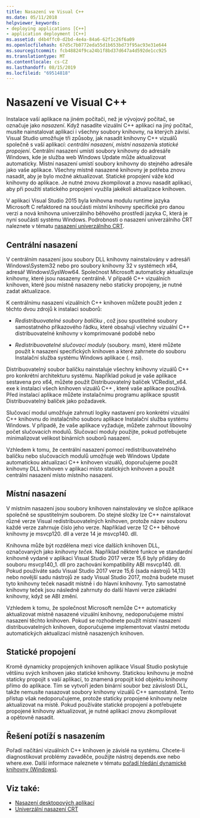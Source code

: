 ```yaml
---
title: Nasazení ve Visual C++
ms.date: 05/11/2018
helpviewer_keywords:
- deploying applications [C++]
- application deployment [C++]
ms.assetid: d4b4ffc0-d2bd-4e4a-84a6-62f1c26f6a09
ms.openlocfilehash: 67d5c7b0772eda55d1b653bd73f95ac93e31e644
ms.sourcegitcommit: fcb48824f9ca24b1f8bd37d647a4d592de1cc925
ms.translationtype: MT
ms.contentlocale: cs-CZ
ms.lasthandoff: 08/15/2019
ms.locfileid: "69514818"
---
```

# <a name="deployment-in-visual-c"></a>Nasazení ve Visual C++

Instalace vaší aplikace na jiném počítači, než je vývojový počítač, se označuje jako *nasazení*. Když nasadíte vizuální C++ aplikaci na jiný počítač, musíte nainstalovat aplikaci i všechny soubory knihovny, na kterých závisí. Visual Studio umožňuje tři způsoby, jak nasadit knihovny C++ vizuálů společně s vaší aplikací: *centrální nasazení*, *místní nasazení*a *statické propojení*. Centrální nasazení umístí soubory knihovny do adresáře Windows, kde je služba web Windows Update může aktualizovat automaticky. Místní nasazení umístí soubory knihovny do stejného adresáře jako vaše aplikace. Všechny místně nasazené knihovny je potřeba znovu nasadit, aby je bylo možné aktualizovat. Statické propojení váže kód knihovny do aplikace. Je nutné znovu zkompilovat a znovu nasadit aplikaci, aby při použití statického propojení využila jakékoli aktualizace knihoven.

V aplikaci Visual Studio 2015 byla knihovna modulu runtime jazyka Microsoft C refaktored na součásti místní knihovny specifické pro danou verzi a nová knihovna univerzálního běhového prostředí jazyka C, která je nyní součástí systému Windows. Podrobnosti o nasazení univerzálního CRT naleznete v tématu [nasazení univerzálního CRT](universal-crt-deployment.md).

## <a name="central-deployment"></a>Centrální nasazení

V centrálním nasazení jsou soubory DLL knihovny nainstalovány v adresáři Windows\System32 nebo pro soubory knihovny 32 v systémech x64, adresář Windows\SysWow64. Společnost Microsoft automaticky aktualizuje knihovny, které jsou nasazeny centrálně. V případě C++ vizuálních knihoven, které jsou místně nasazeny nebo staticky propojeny, je nutné zadat aktualizace.

K centrálnímu nasazení vizuálních C++ knihoven můžete použít jeden z těchto dvou zdrojů k instalaci souborů:

- *Redistribuovatelné soubory balíčku* , což jsou spustitelné soubory samostatného příkazového řádku, které obsahují všechny vizuální C++ distribuovatelné knihovny v komprimované podobě nebo

- *Redistribuovatelné slučovací moduly* (soubory. msm), které můžete použít k nasazení specifických knihoven a které zahrnete do souboru Instalační služba systému Windows aplikace (. msi).

Distribuovatelný soubor balíčku nainstaluje všechny knihovny vizuálů C++ pro konkrétní architekturu systému. Například pokud je vaše aplikace sestavena pro x64, můžete použít Distribuovatelný balíček VCRedist_x64. exe k instalaci všech knihoven vizuálů C++ , které vaše aplikace používá. Před instalací aplikace můžete instalačnímu programu aplikace spustit Distribuovatelný balíček jako požadavek.

Slučovací modul umožňuje zahrnutí logiky nastavení pro konkrétní vizuální C++ knihovnu do instalačního souboru aplikace Instalační služba systému Windows. V případě, že vaše aplikace vyžaduje, můžete zahrnout libovolný počet slučovacích modulů. Slučovací moduly použijte, pokud potřebujete minimalizovat velikost binárních souborů nasazení.

Vzhledem k tomu, že centrální nasazení pomocí redistribuovatelného balíčku nebo slučovacích modulů umožňuje web Windows Update automatickou aktualizaci C++ knihoven vizuálů, doporučujeme použít knihovny DLL knihoven v aplikaci místo statických knihoven a použít centrální nasazení místo místního nasazení.

## <a name="local-deployment"></a>Místní nasazení

V místním nasazení jsou soubory knihoven nainstalovány ve složce aplikace společně se spustitelným souborem. Do stejné složky lze C++ nainstalovat různé verze Visual redistribuovatelných knihoven, protože název souboru každé verze zahrnuje číslo jeho verze. Například verze 12 C++ běhové knihovny je msvcp120. dll a verze 14 je msvcp140. dll.

Knihovna může být rozdělena mezi více dalších knihoven DLL, označovaných jako *knihovny teček*. Například některé funkce ve standardní knihovně vydané v aplikaci Visual Studio 2017 verze 15,6 byly přidány do souboru msvcp140_1. dll pro zachování kompatibility ABI msvcp140. dll. Pokud používáte sadu Visual Studio 2017 verze 15,6 (sada nástrojů 14,13) nebo novější sadu nástrojů ze sady Visual Studio 2017, možná budete muset tyto knihovny teček nasadit místně i do hlavní knihovny. Tyto samostatné knihovny teček jsou následně zahrnuty do další hlavní verze základní knihovny, když se ABI změní.

Vzhledem k tomu, že společnost Microsoft nemůže C++ automaticky aktualizovat místně nasazené vizuální knihovny, nedoporučujeme místní nasazení těchto knihoven. Pokud se rozhodnete použít místní nasazení distribuovatelných knihoven, doporučujeme implementovat vlastní metodu automatických aktualizací místně nasazených knihoven.

## <a name="static-linking"></a>Statické propojení

Kromě dynamicky propojených knihoven aplikace Visual Studio poskytuje většinu svých knihoven jako statické knihovny. Statickou knihovnu je možné staticky propojit s vaší aplikací, to znamená propojit kód objektu knihovny přímo do aplikace. Tím se vytvoří jeden binární soubor bez závislosti DLL, takže nemusíte nasazovat soubory knihovny vizuálů C++ samostatně. Tento přístup však nedoporučujeme, protože staticky propojené knihovny nelze aktualizovat na místě. Pokud používáte statické propojení a potřebujete propojené knihovny aktualizovat, je nutné aplikaci znovu zkompilovat a opětovně nasadit.

## <a name="troubleshooting-deployment-issues"></a>Řešení potíží s nasazením

Pořadí načítání vizuálních C++ knihoven je závislé na systému. Chcete-li diagnostikovat problémy zavaděče, použijte nástroj depends.exe nebo where.exe. Další informace naleznete v tématu [pořadí hledání dynamické knihovny (Windows)](/windows/win32/Dlls/dynamic-link-library-search-order).

## <a name="see-also"></a>Viz také:

- [Nasazení desktopových aplikací](deploying-native-desktop-applications-visual-cpp.md)
- [Univerzální nasazení CRT](universal-crt-deployment.md)
